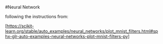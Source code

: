 #Neural Network 

following the instructions from:

[https://scikit-learn.org/stable/auto_examples/neural_networks/plot_mnist_filters.html#sphx-glr-auto-examples-neural-networks-plot-mnist-filters-py]

